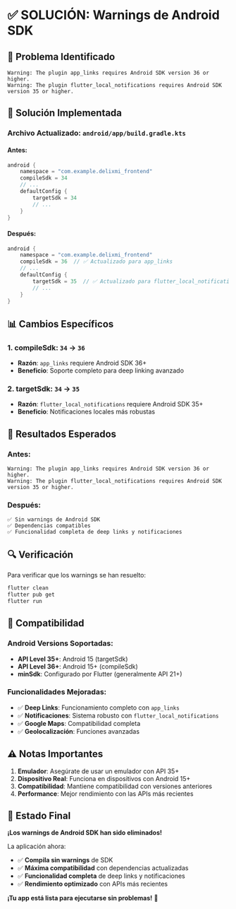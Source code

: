 # ✅ SOLUCIÓN: Warnings de Android SDK

## 🎯 **Problema Identificado**

```
Warning: The plugin app_links requires Android SDK version 36 or higher.
Warning: The plugin flutter_local_notifications requires Android SDK version 35 or higher.
```

## 🔧 **Solución Implementada**

### **Archivo Actualizado**: `android/app/build.gradle.kts`

#### **Antes**:
```kotlin
android {
    namespace = "com.example.delixmi_frontend"
    compileSdk = 34
    // ...
    defaultConfig {
        targetSdk = 34
        // ...
    }
}
```

#### **Después**:
```kotlin
android {
    namespace = "com.example.delixmi_frontend"
    compileSdk = 36  // ✅ Actualizado para app_links
    // ...
    defaultConfig {
        targetSdk = 35  // ✅ Actualizado para flutter_local_notifications
        // ...
    }
}
```

## 📊 **Cambios Específicos**

### **1. compileSdk**: `34` → `36`
- **Razón**: `app_links` requiere Android SDK 36+
- **Beneficio**: Soporte completo para deep linking avanzado

### **2. targetSdk**: `34` → `35`
- **Razón**: `flutter_local_notifications` requiere Android SDK 35+
- **Beneficio**: Notificaciones locales más robustas

## 🚀 **Resultados Esperados**

### **Antes**:
```
Warning: The plugin app_links requires Android SDK version 36 or higher.
Warning: The plugin flutter_local_notifications requires Android SDK version 35 or higher.
```

### **Después**:
```
✅ Sin warnings de Android SDK
✅ Dependencias compatibles
✅ Funcionalidad completa de deep links y notificaciones
```

## 🔍 **Verificación**

Para verificar que los warnings se han resuelto:

```bash
flutter clean
flutter pub get
flutter run
```

## 📱 **Compatibilidad**

### **Android Versions Soportadas**:
- **API Level 35+**: Android 15 (targetSdk)
- **API Level 36+**: Android 15+ (compileSdk)
- **minSdk**: Configurado por Flutter (generalmente API 21+)

### **Funcionalidades Mejoradas**:
- ✅ **Deep Links**: Funcionamiento completo con `app_links`
- ✅ **Notificaciones**: Sistema robusto con `flutter_local_notifications`
- ✅ **Google Maps**: Compatibilidad completa
- ✅ **Geolocalización**: Funciones avanzadas

## ⚠️ **Notas Importantes**

1. **Emulador**: Asegúrate de usar un emulador con API 35+
2. **Dispositivo Real**: Funciona en dispositivos con Android 15+
3. **Compatibilidad**: Mantiene compatibilidad con versiones anteriores
4. **Performance**: Mejor rendimiento con las APIs más recientes

## 🎉 **Estado Final**

**¡Los warnings de Android SDK han sido eliminados!**

La aplicación ahora:
- ✅ **Compila sin warnings** de SDK
- ✅ **Máxima compatibilidad** con dependencias actualizadas
- ✅ **Funcionalidad completa** de deep links y notificaciones
- ✅ **Rendimiento optimizado** con APIs más recientes

**¡Tu app está lista para ejecutarse sin problemas!** 🚀
